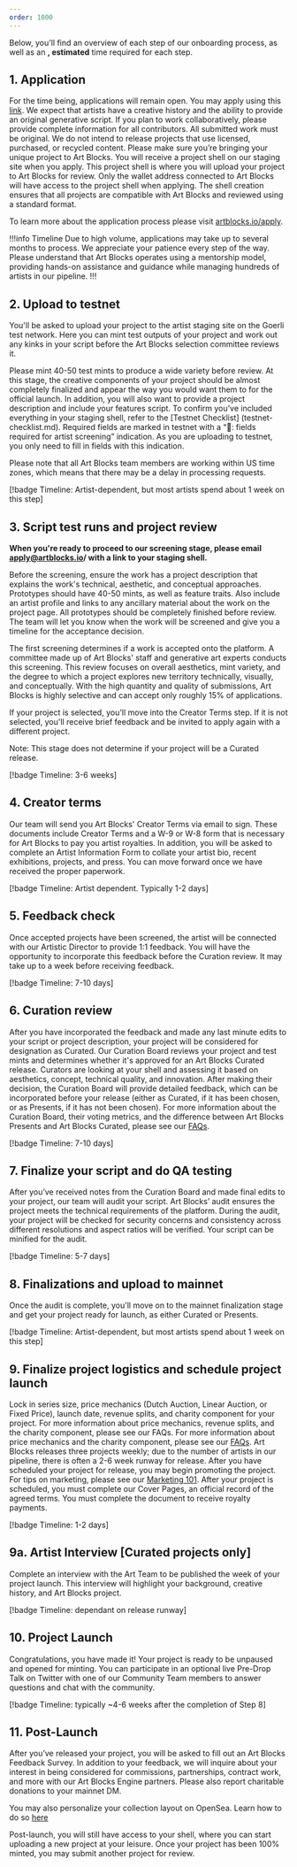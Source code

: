 ```yaml
---
order: 1000
---
```


Below, you'll find an overview of each step of our onboarding process, as well as an **, estimated** time required for each step.

## 1. Application

For the time being, applications will remain open. You may apply using this [link](https://www.artblocks.io/apply). We expect that artists have a creative history and the ability to provide an original generative script. If you plan to work collaboratively, please provide complete information for all contributors. All submitted work must be original. We do not intend to release projects that use licensed, purchased, or recycled content. Please make sure you’re bringing your unique project to Art Blocks.  You will receive a project shell on our staging site when you apply. This project shell is where you will upload your project to Art Blocks for review. Only the wallet address connected to Art Blocks will have access to the project shell when applying. The shell creation ensures that all projects are compatible with Art Blocks and reviewed using a standard format. 

To learn more about the application process please visit [artblocks.io/apply](artblocks.io/apply).

!!!info Timeline
Due to high volume, applications may take up to several months to process. We appreciate your patience every step of the way. Please understand that Art Blocks operates using a mentorship model, providing hands-on assistance and guidance while managing hundreds of artists in our pipeline.
!!!

## 2. Upload to testnet

You'll be asked to upload your project to the artist staging site on the Goerli test network. Here you can mint test outputs of your project and work out any kinks in your script before the Art Blocks selection committee reviews it. 

Please mint 40-50 test mints to produce a wide variety before review. At this stage, the creative components of your project should be almost completely finalized and appear the way you would want them to for the official launch. In addition, you will also want to provide a project description and include your features script. To confirm you’ve included everything in your staging shell, refer to the [Testnet Checklist] (testnet-checklist.md). Required fields are marked in testnet with a “📄: fields required for artist screening” indication. As you are uploading to testnet, you only need to fill in fields with this indication. 

Please note that all Art Blocks team members are working within US time zones, which means that there may be a delay in processing requests. 

[!badge Timeline: Artist-dependent, but most artists spend about 1 week on this step]


## 3. Script test runs and project review

**When you're ready to proceed to our screening stage, please email apply@artblocks.io/ with a link to your staging shell.**

Before the screening, ensure the work has a project description that explains the work's technical, aesthetic, and conceptual approaches. Prototypes should have 40-50 mints, as well as feature traits. Also include an artist profile and links to any ancillary material about the work on the project page. All prototypes should be completely finished before review. The team will let you know when the work will be screened and give you a timeline for the acceptance decision. 

The first screening determines if a work is accepted onto the platform. A committee made up of Art Blocks' staff and generative art experts conducts this screening. This review focuses on overall aesthetics, mint variety, and the degree to which a project explores new territory technically, visually, and conceptually. With the high quantity and quality of submissions, Art Blocks is highly selective and can accept only roughly 15% of applications.

If your project is selected, you'll move into the Creator Terms step. If it is not selected, you'll receive brief feedback and be invited to apply again with a different project. 

Note: This stage does not determine if your project will be a Curated release.

[!badge Timeline: 3-6 weeks]

## 4. Creator terms

Our team will send you Art Blocks' Creator Terms via email to sign. These documents include Creator Terms and a W-9 or W-8 form that is necessary for Art Blocks to pay you artist royalties.  In addition, you will be asked to complete an Artist Information Form to collate your artist bio, recent exhibitions, projects, and press. You can move forward once we have received the proper paperwork. 

[!badge Timeline: Artist dependent. Typically 1-2 days]

## 5. Feedback check

Once accepted projects have been screened, the artist will be connected with our Artistic Director to provide 1:1 feedback. You will have the opportunity to incorporate this feedback before the Curation review. It may take up to a week before receiving feedback. 

[!badge Timeline: 7-10 days]

## 6. Curation review

After you have incorporated the feedback and made any last minute edits to your script or project description, your project will be considered for designation as Curated. Our Curation Board reviews your project and test mints and determines whether it's approved for an Art Blocks Curated release. Curators are looking at your shell and assessing it based on aesthetics, concept, technical quality, and innovation. After making their decision, the Curation Board will provide detailed feedback, which can be incorporated before your release (either as Curated, if it has been chosen, or as Presents, if it has not been chosen).  For more information about the Curation Board, their voting metrics, and the difference between Art Blocks Presents and Art Blocks Curated, please see our [FAQs](faqs.md). 

[!badge Timeline: 7-10 days]

## 7. Finalize your script and do QA testing 

After you’ve received notes from the Curation Board and made final edits to your project, our team will audit your script. Art Blocks’ audit ensures the project meets the technical requirements of the platform. During the audit, your project will be checked for security concerns and consistency across different resolutions and aspect ratios will be verified. Your script can be minified for the audit.

[!badge Timeline: 5-7 days]

## 8. Finalizations and upload to mainnet

Once the audit is complete, you'll move on to the mainnet finalization stage and get your project ready for launch, as either Curated or Presents. 

[!badge Timeline: Artist-dependent, but most artists spend about 1 week on this step]

## 9. Finalize project logistics and schedule project launch

Lock in series size, price mechanics (Dutch Auction, Linear Auction, or Fixed Price), launch date, revenue splits, and charity component for your project. For more information about price mechanics, revenue splits, and the charity component, please see our FAQs. For more information about price mechanics and the charity component, please see our [FAQs](faqs.md). Art Blocks releases three projects weekly; due to the number of artists in our pipeline, there is often a 2-6 week runway for release. After you have scheduled your project for release, you may begin promoting the project. For tips on marketing, please see our [Marketing 101](marketing-101.md). After your project is scheduled, you must complete our Cover Pages, an official record of the agreed terms. You must complete the document to receive royalty payments. 

[!badge Timeline: 1-2 days]

## 9a. Artist Interview [Curated projects only]

Complete an interview with the Art Team to be published the week of your project launch. This interview will highlight your background, creative history, and Art Blocks project.

[!badge Timeline: dependant on release runway]

## 10. Project Launch

Congratulations, you have made it! Your project is ready to be unpaused and opened for minting. You can participate in an optional live Pre-Drop Talk on Twitter with one of our Community Team members to answer questions and chat with the community.

[!badge Timeline: typically ~4-6 weeks after the completion of Step 8]

## 11. Post-Launch 

After you’ve released your project, you will be asked to fill out an Art Blocks Feedback Survey. In addition to your feedback, we will inquire about your interest in being considered for commissions, partnerships, contract work, and more with our Art Blocks Engine partners. Please also report charitable donations to your mainnet DM. 

You may also personalize your collection layout on OpenSea. Learn how to do so [here](https://docs.artblocks.io/creator-docs/creator-onboarding/readme/opensea-personalization/)

Post-launch, you will still have access to your shell, where you can start uploading a new project at your leisure. Once your project has been 100% minted, you may submit another project for review. 

